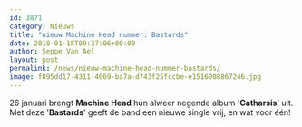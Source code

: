 ```yaml
---
id: 3871
category: Nieuws
title: "nieuw Machine Head nummer: Bastards"
date: 2018-01-15T09:37:06+00:00
author: Seppe Van Ael
layout: post
permalink: /news/nieuw-machine-head-nummer-bastards/
image: f895dd17-4311-4069-ba7a-d743f25fccbe-e1516008867246.jpg
---
```

26 januari brengt **Machine Head** hun alweer negende album '**Catharsis**' uit. Met deze '**Bastards**' geeft de band een nieuwe single vrij, en wat voor één!

&nbsp;